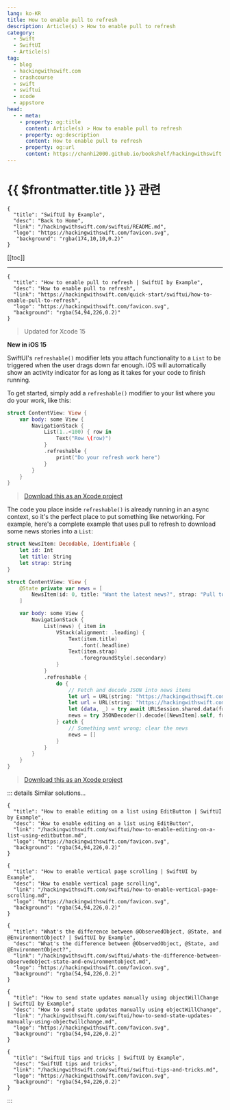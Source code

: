 ```yaml
---
lang: ko-KR
title: How to enable pull to refresh
description: Article(s) > How to enable pull to refresh
category:
  - Swift
  - SwiftUI
  - Article(s)
tag: 
  - blog
  - hackingwithswift.com
  - crashcourse
  - swift
  - swiftui
  - xcode
  - appstore
head:
  - - meta:
    - property: og:title
      content: Article(s) > How to enable pull to refresh
    - property: og:description
      content: How to enable pull to refresh
    - property: og:url
      content: https://chanhi2000.github.io/bookshelf/hackingwithswift.com/swiftui/how-to-enable-pull-to-refresh.html
---
```


# {{ $frontmatter.title }} 관련

```component VPCard
{
  "title": "SwiftUI by Example",
  "desc": "Back to Home",
  "link": "/hackingwithswift.com/swiftui/README.md",
  "logo": "https://hackingwithswift.com/favicon.svg",
   "background": "rgba(174,10,10,0.2)"
}
```

[[toc]]

---

```component VPCard
{
  "title": "How to enable pull to refresh | SwiftUI by Example",
  "desc": "How to enable pull to refresh",
  "link": "https://hackingwithswift.com/quick-start/swiftui/how-to-enable-pull-to-refresh",
  "logo": "https://hackingwithswift.com/favicon.svg",
  "background": "rgba(54,94,226,0.2)"
}
```

> Updated for Xcode 15

**New in iOS 15**

SwiftUI's `refreshable()` modifier lets you attach functionality to a `List` to be triggered when the user drags down far enough. iOS will automatically show an activity indicator for as long as it takes for your code to finish running.

To get started, simply add a `refreshable()` modifier to your list where you do your work, like this:

```swift
struct ContentView: View {
    var body: some View {
        NavigationStack {
            List(1..<100) { row in
                Text("Row \(row)")
            }
            .refreshable {
                print("Do your refresh work here")
            }
        }
    }
}
```

> [<VPIcon icon="fas fa-file-zipper"/>Download this as an Xcode project](https://hackingwithswift.com/files/projects/swiftui/how-to-enable-pull-to-refresh-1.zip)

<VidStack src="https://hackingwithswift.com/img/books/quick-start/swiftui/how-to-enable-pull-to-refresh-1~dark.mp4" />

The code you place inside `refreshable()` is already running in an async context, so it's the perfect place to put something like networking. For example, here's a complete example that uses pull to refresh to download some news stories into a `List`:

```swift
struct NewsItem: Decodable, Identifiable {
    let id: Int
    let title: String
    let strap: String
}

struct ContentView: View {
    @State private var news = [
        NewsItem(id: 0, title: "Want the latest news?", strap: "Pull to refresh!")
    ]

    var body: some View {
        NavigationStack {
            List(news) { item in
                VStack(alignment: .leading) {
                    Text(item.title)
                        .font(.headline)
                    Text(item.strap)
                        .foregroundStyle(.secondary)
                }
            }
            .refreshable {
                do {
                    // Fetch and decode JSON into news items
                    let url = URL(string: "https://hackingwithswift.com/samples/news-1.json")!
                    let url = URL(string: "https://hackingwithswift.com/samples/news-1.json")!
                    let (data, _) = try await URLSession.shared.data(from: url)
                    news = try JSONDecoder().decode([NewsItem].self, from: data)
                } catch {
                    // Something went wrong; clear the news
                    news = []
                }
            }
        }
    }
}
```

> [<VPIcon icon="fas fa-file-zipper"/>Download this as an Xcode project](https://hackingwithswift.com/files/projects/swiftui/how-to-enable-pull-to-refresh-2.zip)

<VidStack src="https://hackingwithswift.com/img/books/quick-start/swiftui/how-to-enable-pull-to-refresh-2~dark.mp4" />

::: details Similar solutions…

```component VPCard
{
  "title": "How to enable editing on a list using EditButton | SwiftUI by Example",
  "desc": "How to enable editing on a list using EditButton",
  "link": "/hackingwithswift.com/swiftui/how-to-enable-editing-on-a-list-using-editbutton.md",
  "logo": "https://hackingwithswift.com/favicon.svg",
  "background": "rgba(54,94,226,0.2)"
}
```

```component VPCard
{
  "title": "How to enable vertical page scrolling | SwiftUI by Example",
  "desc": "How to enable vertical page scrolling",
  "link": "/hackingwithswift.com/swiftui/how-to-enable-vertical-page-scrolling.md",
  "logo": "https://hackingwithswift.com/favicon.svg",
  "background": "rgba(54,94,226,0.2)"
}
```

```component VPCard
{
  "title": "What's the difference between @ObservedObject, @State, and @EnvironmentObject? | SwiftUI by Example",
  "desc": "What's the difference between @ObservedObject, @State, and @EnvironmentObject?",
  "link": "/hackingwithswift.com/swiftui/whats-the-difference-between-observedobject-state-and-environmentobject.md",
  "logo": "https://hackingwithswift.com/favicon.svg",
  "background": "rgba(54,94,226,0.2)"
}
```

```component VPCard
{
  "title": "How to send state updates manually using objectWillChange | SwiftUI by Example",
  "desc": "How to send state updates manually using objectWillChange",
  "link": "/hackingwithswift.com/swiftui/how-to-send-state-updates-manually-using-objectwillchange.md",
  "logo": "https://hackingwithswift.com/favicon.svg",
  "background": "rgba(54,94,226,0.2)"
}
```

```component VPCard
{
  "title": "SwiftUI tips and tricks | SwiftUI by Example",
  "desc": "SwiftUI tips and tricks",
  "link": "/hackingwithswift.com/swiftui/swiftui-tips-and-tricks.md",
  "logo": "https://hackingwithswift.com/favicon.svg",
  "background": "rgba(54,94,226,0.2)"
}
```
:::

